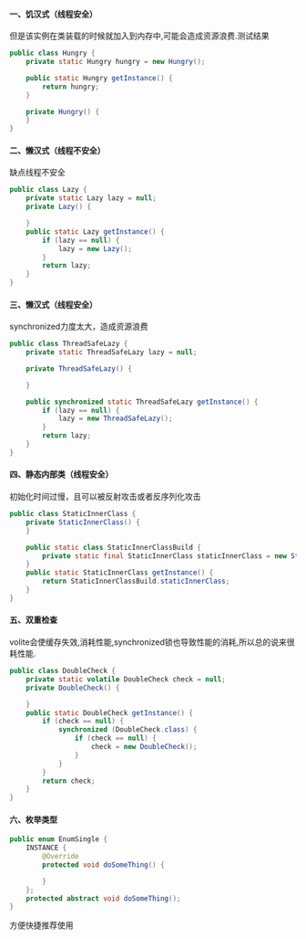 #### 一、饥汉式（线程安全）

但是该实例在类装载的时候就加入到内存中,可能会造成资源浪费.测试结果

```java
public class Hungry {
    private static Hungry hungry = new Hungry();

    public static Hungry getInstance() {
        return hungry;
    }

    private Hungry() {
    }
}
```

#### 二、懒汉式（线程不安全）

缺点线程不安全

```java
public class Lazy {
    private static Lazy lazy = null;
    private Lazy() {

    }
    public static Lazy getInstance() {
        if (lazy == null) {
            lazy = new Lazy();
        }
        return lazy;
    }
}
```

#### 三、懒汉式（线程安全）

synchronized力度太大，造成资源浪费

```java
public class ThreadSafeLazy {
    private static ThreadSafeLazy lazy = null;

    private ThreadSafeLazy() {

    }

    public synchronized static ThreadSafeLazy getInstance() {
        if (lazy == null) {
            lazy = new ThreadSafeLazy();
        }
        return lazy;
    }
}
```

#### 四、静态内部类（线程安全）

初始化时间过慢，且可以被反射攻击或者反序列化攻击

```java
public class StaticInnerClass {
    private StaticInnerClass() {
    }

    public static class StaticInnerClassBuild {
        private static final StaticInnerClass staticInnerClass = new StaticInnerClass();
    }
    public static StaticInnerClass getInstance() {
        return StaticInnerClassBuild.staticInnerClass;
    }
}
```

#### 五、双重检查

volite会使缓存失效,消耗性能,synchronized锁也导致性能的消耗,所以总的说来很耗性能.

```java
public class DoubleCheck {
    private static volatile DoubleCheck check = null;
    private DoubleCheck() {

    }
    public static DoubleCheck getInstance() {
        if (check == null) {
            synchronized (DoubleCheck.class) {
                if (check == null) {
                    check = new DoubleCheck();
                }
            }
        }
        return check;
    }
}
```

#### 六、枚举类型

```java
public enum EnumSingle {
    INSTANCE {
        @Override
        protected void doSomeThing() {

        }
    };
    protected abstract void doSomeThing();
}
```

方便快捷推荐使用

